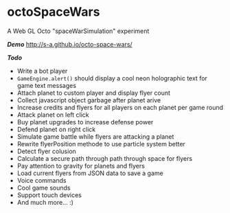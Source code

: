 octoSpaceWars
===============

A Web GL Octo "spaceWarSimulation" experiment

***Demo***
http://s-a.github.io/octo-space-wars/

***Todo***
* Write a bot player
* ```GameEngine.alert()``` should display a cool neon holographic text for game text messages
* Attach planet to custom player and display flyer count
* Collect javascript object garbage after planet arive
* Increase credits and flyers for all players on each planet per game round
* Attack planet on left click
* Buy planet upgrades to increase defense power
* Defend planet on right click
* Simulate game battle while flyers are attacking a planet
* Rewrite flyerPosition methode to use particle system better
* Detect flyer colusion
* Calculate a secure path through path through space for flyers
* Pay attention to gravity for planets and flyers
* Load current flyers from JSON data to save a game
* Voice commands
* Cool game sounds
* Support touch devices
* And much more... :)